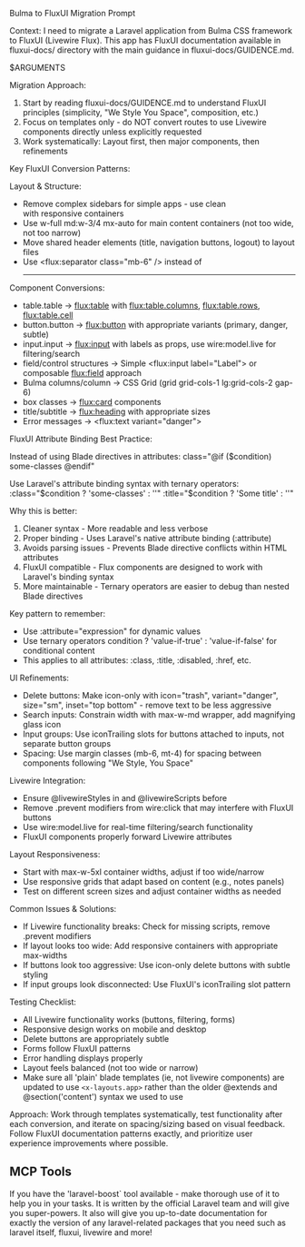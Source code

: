   Bulma to FluxUI Migration Prompt

  Context: I need to migrate a Laravel application from Bulma CSS framework to FluxUI (Livewire Flux). This app has FluxUI
  documentation available in fluxui-docs/ directory with the main guidance in fluxui-docs/GUIDENCE.md.

  $ARGUMENTS

  Migration Approach:
  1. Start by reading fluxui-docs/GUIDENCE.md to understand FluxUI principles (simplicity, "We Style You Space", composition,
  etc.)
  2. Focus on templates only - do NOT convert routes to use Livewire components directly unless explicitly requested
  3. Work systematically: Layout first, then major components, then refinements

  Key FluxUI Conversion Patterns:

  Layout & Structure:
  - Remove complex sidebars for simple apps - use clean <main> with responsive containers
  - Use w-full md:w-3/4 mx-auto for main content containers (not too wide, not too narrow)
  - Move shared header elements (title, navigation buttons, logout) to layout files
  - Use <flux:separator class="mb-6" /> instead of <hr>

  Component Conversions:
  - table.table → <flux:table> with <flux:table.columns>, <flux:table.rows>, <flux:table.cell>
  - button.button → <flux:button> with appropriate variants (primary, danger, subtle)
  - input.input → <flux:input> with labels as props, use wire:model.live for filtering/search
  - field/control structures → Simple <flux:input label="Label"> or composable <flux:field> approach
  - Bulma columns/column → CSS Grid (grid grid-cols-1 lg:grid-cols-2 gap-6)
  - box classes → <flux:card> components
  - title/subtitle → <flux:heading> with appropriate sizes
  - Error messages → <flux:text variant="danger">

  FluxUI Attribute Binding Best Practice:

  Instead of using Blade directives in attributes:
  class="@if ($condition) some-classes @endif"

  Use Laravel's attribute binding syntax with ternary operators:
  :class="$condition ? 'some-classes' : ''"
  :title="$condition ? 'Some title' : ''"

  Why this is better:
  1. Cleaner syntax - More readable and less verbose
  2. Proper binding - Uses Laravel's native attribute binding (:attribute)
  3. Avoids parsing issues - Prevents Blade directive conflicts within HTML attributes
  4. FluxUI compatible - Flux components are designed to work with Laravel's binding syntax
  5. More maintainable - Ternary operators are easier to debug than nested Blade directives

  Key pattern to remember:
  - Use :attribute="expression" for dynamic values
  - Use ternary operators condition ? 'value-if-true' : 'value-if-false' for conditional content
  - This applies to all attributes: :class, :title, :disabled, :href, etc.

  UI Refinements:
  - Delete buttons: Make icon-only with icon="trash", variant="danger", size="sm", inset="top bottom" - remove text to be less
  aggressive
  - Search inputs: Constrain width with max-w-md wrapper, add magnifying glass icon
  - Input groups: Use iconTrailing slots for buttons attached to inputs, not separate button groups
  - Spacing: Use margin classes (mb-6, mt-4) for spacing between components following "We Style, You Space"

  Livewire Integration:
  - Ensure @livewireStyles in <head> and @livewireScripts before </body>
  - Remove .prevent modifiers from wire:click that may interfere with FluxUI buttons
  - Use wire:model.live for real-time filtering/search functionality
  - FluxUI components properly forward Livewire attributes

  Layout Responsiveness:
  - Start with max-w-5xl container widths, adjust if too wide/narrow
  - Use responsive grids that adapt based on content (e.g., notes panels)
  - Test on different screen sizes and adjust container widths as needed

  Common Issues & Solutions:
  - If Livewire functionality breaks: Check for missing scripts, remove .prevent modifiers
  - If layout looks too wide: Add responsive containers with appropriate max-widths
  - If buttons look too aggressive: Use icon-only delete buttons with subtle styling
  - If input groups look disconnected: Use FluxUI's iconTrailing slot pattern

  Testing Checklist:
  - All Livewire functionality works (buttons, filtering, forms)
  - Responsive design works on mobile and desktop
  - Delete buttons are appropriately subtle
  - Forms follow FluxUI patterns
  - Error handling displays properly
  - Layout feels balanced (not too wide or narrow)
  - Make sure all 'plain' blade templates (ie, not livewire components) are updated to use `<x-layouts.app>` rather than the older @extends and @section('content') syntax we used to use

  Approach: Work through templates systematically, test functionality after each conversion, and iterate on spacing/sizing based
   on visual feedback. Follow FluxUI documentation patterns exactly, and prioritize user experience improvements where possible.

## MCP Tools
If you have the 'laravel-boost` tool available - make thorough use of it to help you in your tasks.  It is written by the official Laravel team and will give you super-powers.  It also will give you up-to-date documentation for exactly the version of any laravel-related packages that you need such as laravel itself, fluxui, livewire and more!

